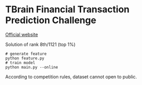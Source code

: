 TBrain Financial Transaction Prediction Challenge
=================================================

[Official website](https://tbrain.trendmicro.com.tw/Competitions/Details/5)

Solution of rank 8th/1121 (top 1%)

```
# generate feature
python feature.py
# train model
python main.py --online
```

According to competition rules, dataset cannot open to public.
